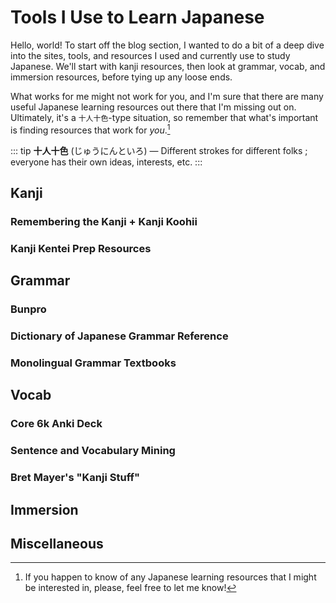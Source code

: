 # Tools I Use to Learn Japanese

Hello, world! To start off the blog section, I wanted to do a bit of a deep dive into the sites, tools, and resources I used and currently use to study Japanese. We'll start with kanji resources, then look at grammar, vocab, and immersion resources, before tying up any loose ends.

What works for me might not work for you, and I'm sure that there are many useful Japanese learning resources out there that I'm missing out on. Ultimately, it's a <code>十人十色</code>-type situation, so remember that what's important is finding resources that work for *you*.[^1]

[^1]: If you happen to know of any Japanese learning resources that I might be interested in, please, feel free to let me know!

::: tip
**十人十色** (じゅうにんといろ) — Different strokes for different folks ; everyone has their own ideas, interests, etc.
:::

## Kanji

### Remembering the Kanji + Kanji Koohii

### Kanji Kentei Prep Resources

## Grammar

### Bunpro

### Dictionary of Japanese Grammar Reference

### Monolingual Grammar Textbooks

## Vocab

### Core 6k Anki Deck

### Sentence and Vocabulary Mining 

### Bret Mayer's "Kanji Stuff"

## Immersion

## Miscellaneous